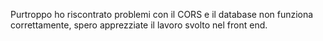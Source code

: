Purtroppo ho riscontrato problemi con il CORS e il database non funziona correttamente, spero apprezziate il lavoro svolto nel front end.
